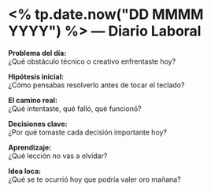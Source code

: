 # <% tp.date.now("DD MMMM YYYY") %> — Diario Laboral

**Problema del día:**  
¿Qué obstáculo técnico o creativo enfrentaste hoy?

**Hipótesis inicial:**  
¿Cómo pensabas resolverlo antes de tocar el teclado?

**El camino real:**  
¿Qué intentaste, qué falló, qué funcionó?

**Decisiones clave:**  
¿Por qué tomaste cada decisión importante hoy?

**Aprendizaje:**  
¿Qué lección no vas a olvidar?

**Idea loca:**  
¿Qué se te ocurrió hoy que podría valer oro mañana?
